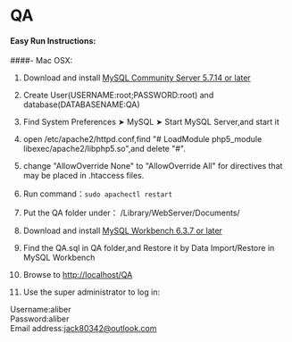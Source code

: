 # QA

#### Easy Run Instructions:

####- Mac OSX: 

 1. Download and install [MySQL Community Server 5.7.14 or later](http://dev.mysql.com/downloads/mysql/)
 
 2. Create User(USERNAME:root;PASSWORD:root) and database(DATABASENAME:QA)
 
 3. Find  System Preferences ➤ MySQL ➤ Start MySQL Server,and start it
 
 4. open /etc/apache2/httpd.conf,find "# LoadModule php5_module libexec/apache2/libphp5.so",and delete "#".

 5. change "AllowOverride None" to "AllowOverride All" for directives that may be placed in .htaccess files.
 
 6. Run command：```sudo apachectl restart```
 
 7. Put the QA folder under： /Library/WebServer/Documents/
 
 8. Download and install [MySQL Workbench 6.3.7 or later](http://dev.mysql.com/downloads/workbench/)
 
 9. Find the QA.sql in QA folder,and Restore it by Data Import/Restore in MySQL Workbench

 10. Browse to [http://localhost/QA](http://localhost/QA)
 
 11. Use the super administrator to log in:

   Username:aliber  
   Password:aliber  
   Email address:jack80342@outlook.com
